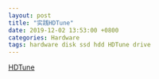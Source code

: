 ```yaml
---
layout: post
title: "实践HDTune"
date: 2019-12-02 13:53:00 +0800
categories: Hardware
tags: hardware disk ssd hdd HDTune drive
---
```


[HDTune](https://www.hdtune.com/index.html)